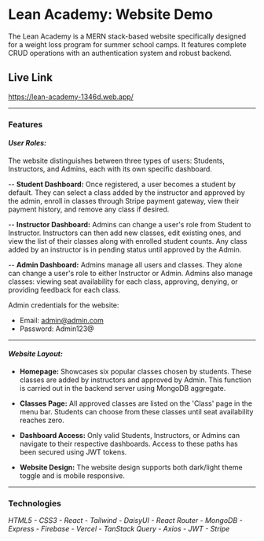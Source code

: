 # Lean Academy: Website Demo
The Lean Academy is a MERN stack-based website specifically designed for a weight loss program for summer school camps. It features complete CRUD operations with an authentication system and robust backend.

## Live Link
https://lean-academy-1346d.web.app/
-- -- 
### Features
#### ***User Roles:***
The website distinguishes between three types of users: Students, Instructors, and Admins, each with its own specific dashboard.

-- **Student Dashboard:** Once registered, a user becomes a student by default. They can select a class added by the instructor and approved by the admin, enroll in classes through Stripe payment gateway, view their payment history, and remove any class if desired.

-- **Instructor Dashboard:** Admins can change a user's role from Student to Instructor. Instructors can then add new classes, edit existing ones, and view the list of their classes along with enrolled student counts. Any class added by an instructor is in pending status until approved by the Admin.

-- **Admin Dashboard:** Admins manage all users and classes. They alone can change a user's role to either Instructor or Admin. Admins also manage classes: viewing seat availability for each class, approving, denying, or providing feedback for each class.

Admin credentials for the website:
- Email: admin@admin.com 
- Password: Admin123@

-- --
#### ***Website Layout:***
- **Homepage:** Showcases six popular classes chosen by students. These classes are added by instructors and approved by Admin. This function is carried out in the backend server using MongoDB aggregate.

- **Classes Page:** All approved classes are listed on the 'Class' page in the menu bar. Students can choose from these classes until seat availability reaches zero.

- **Dashboard Access:** Only valid Students, Instructors, or Admins can navigate to their respective dashboards. Access to these paths has been secured using JWT tokens.

- **Website Design:** The website design supports both dark/light theme toggle and is mobile responsive.
-- --
### Technologies
*HTML5 - CSS3 - React - Tailwind - DaisyUI - React Router - MongoDB - Express - Firebase - Vercel - TanStack Query - Axios - JWT - Stripe*